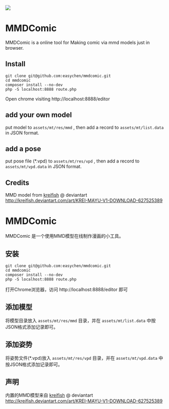 ![](http://ww4.sinaimg.cn/large/40dfde6fgw1f6sbbyd3u9j20jg0b4tah.jpg)

# MMDComic 

MMDComic is a online tool for Making comic via mmd models just in browser. 

## Install

```
git clone git@github.com:easychen/mmdcomic.git
cd mmdcomic
composer install --no-dev
php -S localhost:8888 route.php
```

Open chrome visiting http://localhost:8888/editor 

## add your own model

put model to `assets/mt/res/mmd` , then add a record to `assets/mt/list.data` in JSON format.

## add a pose

put pose file (*.vpd) to `assets/mt/res/vpd` , then add a record to `assets/mt/vpd.data` in JSON format.


## Credits

MMD model from [kreifish](http://kreifish.deviantart.com/art/KREI-MAYU-V1-DOWNLOAD-627525389) @ deviantart 
http://kreifish.deviantart.com/art/KREI-MAYU-V1-DOWNLOAD-627525389


# MMDComic 

MMDComic 是一个使用MMD模型在线制作漫画的小工具。 

## 安装

```
git clone git@github.com:easychen/mmdcomic.git
cd mmdcomic
composer install --no-dev
php -S localhost:8888 route.php
```

打开Chrome浏览器，访问 http://localhost:8888/editor 即可

## 添加模型

将模型目录放入 `assets/mt/res/mmd` 目录，并在 `assets/mt/list.data` 中按JSON格式添加记录即可。

## 添加姿势

将姿势文件(*.vpd)放入 `assets/mt/res/vpd` 目录，并在 `assets/mt/vpd.data` 中按JSON格式添加记录即可。



## 声明

内置的MMD模型来自 [kreifish](http://kreifish.deviantart.com/art/KREI-MAYU-V1-DOWNLOAD-627525389) @ deviantart 
http://kreifish.deviantart.com/art/KREI-MAYU-V1-DOWNLOAD-627525389